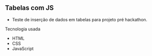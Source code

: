 ## Tabelas com JS

- Teste de inserção de dados em tabelas para projeto pré hackathon.

Tecnologia usada
- HTML
- CSS
- JavaScript